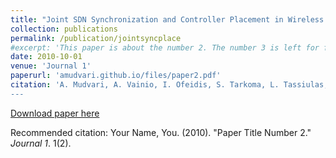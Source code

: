 ```yaml
---
title: "Joint SDN Synchronization and Controller Placement in Wireless Networks using Deep Reinforcement Learning"
collection: publications
permalink: /publication/jointsyncplace
#excerpt: 'This paper is about the number 2. The number 3 is left for future work.'
date: 2010-10-01
venue: 'Journal 1'
paperurl: 'amudvari.github.io/files/paper2.pdf'
citation: 'A. Mudvari, A. Vainio, I. Ofeidis, S. Tarkoma, L. Tassiulas, "Joint SDN Synchronization and Controller Placement in Wireless Networks using Deep Reinforcement Learning", arXiv preprint arXiv:2311.05739 (2023), IEEE/IFIP Network Operations and Management Symposium (NOMS), 2024, to appear
---
```



[Download paper here](amudvari.github.io/files/paper2.pdf)

Recommended citation: Your Name, You. (2010). "Paper Title Number 2." <i>Journal 1</i>. 1(2).